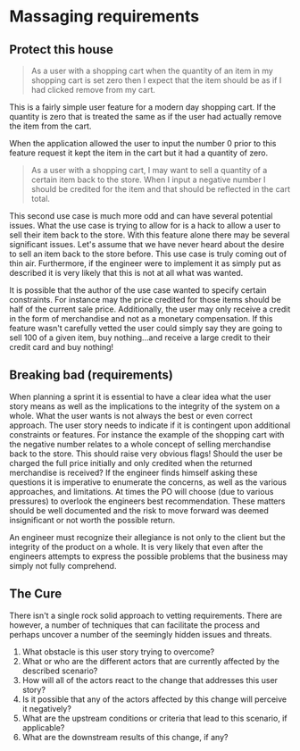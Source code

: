 # Massaging requirements
## Protect this house
> As a user with a shopping cart when the quantity of an item in my shopping cart is set zero then I expect that the item should be
> as if I had clicked remove from my cart.

This is a fairly simple user feature for a modern day shopping cart. If the quantity is zero that is treated the same as if the user had actually
remove the item from the cart.

When the application allowed the user to input the number 0 prior to this feature request it kept the item in the cart but it had a quantity of zero.

> As a user with a shopping cart, I may want to sell a quantity of a certain item back to the store. When I input a negative number I
> should be credited for the item and that should be reflected in the cart total.

This second use case is much more odd and can have several potential issues. What the use case is trying to allow for is a hack to allow a user
to sell their item back to the store. With this feature alone there may be several significant issues. Let's assume that we have never heard about
the desire to sell an item back to the store before. This use case is truly coming out of thin air. Furthermore, if the engineer were to implement it
as simply put as described it is very likely that this is not at all what was wanted.

It is possible that the author of the use case wanted to specify certain constraints. For instance may the price credited for those items should be
half of the current sale price. Additionally, the user may only receive a credit in the form of merchandise and not as a monetary compensation. If
this feature wasn't carefully vetted the user could simply say they are going to sell 100 of a given item, buy nothing...and receive a large credit to
their credit card and buy nothing!

## Breaking bad (requirements)
When planning a sprint it is essential to have a clear idea what the user story means as well as the implications to the integrity of the system on a
whole. What the user wants is not always the best or even correct approach. The user story needs to indicate if it is contingent upon additional
constraints or features. For instance the example of the shopping cart with the negative number relates to a whole concept of selling merchandise
back to the store. This should raise very obvious flags! Should the user be charged the full price initially and only credited when the returned
merchandise is received? If the engineer finds himself asking these questions it is imperative to enumerate the concerns, as well as the various
approaches, and limitations. At times the PO will choose (due to various pressures) to overlook the engineers best recommendation. These
matters should be well documented and the risk to move forward was deemed insignificant or not worth the possible return.

An engineer must recognize their allegiance is not only to the client but the integrity of the product on a whole. It is very likely that even after the
engineers attempts to express the possible problems that the business may simply not fully comprehend.

## The Cure
There isn't a single rock solid approach to vetting requirements. There are however, a number of techniques that can facilitate the process and
perhaps uncover a number of the seemingly hidden issues and threats.
1. What obstacle is this user story trying to overcome?
2. What or who are the different actors that are currently affected by the described scenario?
3. How will all of the actors react to the change that addresses this user story?
4. Is it possible that any of the actors affected by this change will perceive it negatively?
5. What are the upstream conditions or criteria that lead to this scenario, if applicable?
6. What are the downstream results of this change, if any?
